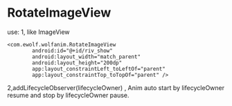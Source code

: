 # RotateImageView
use:
1, like ImageView
```
<com.ewolf.wolfanim.RotateImageView
        android:id="@+id/riv_show"
        android:layout_width="match_parent"
        android:layout_height="200dp"
        app:layout_constraintLeft_toLeftOf="parent"
        app:layout_constraintTop_toTopOf="parent" />
```

2,addLifecycleObserver(lifecycleOwner) , Anim auto start by lifecycleOwner resume and stop by lifecycleOwner pause.
